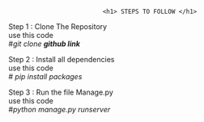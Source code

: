                               <h1> STEPS TO FOLLOW </h1>                        
Step 1 : Clone The Repository<br>
               use this code<br>
                            #<em>git clone  <strong>github link</strong> </em><br>
<p>
  
</p>
Step 2 : Install all dependencies<br>
               use this code<br>
                           #<em> pip install packages </em><br>
<p>
  
</p>
Step 3 : Run the file Manage.py<br>
              use this code<br>
                            #<em>python manage.py runserver</em>

